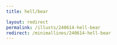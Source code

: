 ```yaml
---
title: hell/bear

layout: redirect
permalink: /illusts/240614-hell-bear
redirect: /minimallines/240614-hell-bear
---
```

